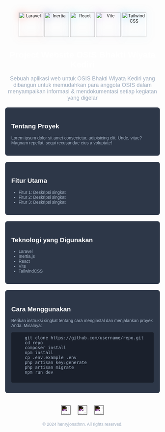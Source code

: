 <div align="center">
  <img src="https://laravel.com/img/logomark.min.svg" alt="Laravel" width="80" height="80" style="filter: drop-shadow(0 0 0.75rem rgba(244, 78, 59, 0.5));">
  <img src="https://inertiajs.com/previews/pingcrm.png" alt="Inertia" width="80" height="80" style="filter: drop-shadow(0 0 0.75rem rgba(71, 96, 196, 0.5));">
  <img src="https://upload.wikimedia.org/wikipedia/commons/a/a7/React-icon.svg" alt="React" width="80" height="80" style="filter: drop-shadow(0 0 0.75rem rgba(97, 219, 251, 0.5));">
  <img src="https://vitejs.dev/logo.svg" alt="Vite" width="80" height="80" style="filter: drop-shadow(0 0 0.75rem rgba(185, 119, 238, 0.5));">
  <img src="https://upload.wikimedia.org/wikipedia/commons/d/d5/Tailwind_CSS_Logo.svg" alt="TailwindCSS" width="80" height="80" style="filter: drop-shadow(0 0 0.75rem rgba(56, 189, 248, 0.5));">
</div>

<h1 align="center" style="color: #ffffff; font-family: 'Arial', sans-serif;">Project Website OSIS Bhakti Wiyata Kediri</h1>

<p align="center" style="color: #a0aec0; font-family: 'Arial', sans-serif; font-size: 18px;">
  Sebuah aplikasi web untuk OSIS Bhakti Wiyata Kediri yang dibangun untuk memudahkan para anggota OSIS dalam menyampaikan informasi & mendokumentasi setiap kegiatan yang digelar
</p>

<div style="background-color: #2d3748; border-radius: 8px; padding: 20px; margin: 20px 0;">
  <h2 style="color: #ffffff; font-family: 'Arial', sans-serif;">Tentang Proyek</h2>
  <p style="color: #a0aec0; font-family: 'Arial', sans-serif;">
      Lorem ipsum dolor sit amet consectetur, adipisicing elit. Unde, vitae? Magnam repellat, sequi recusandae eius a
    voluptate!
  </p>
</div>

<div style="background-color: #2d3748; border-radius: 8px; padding: 20px; margin: 20px 0;">
  <h2 style="color: #ffffff; font-family: 'Arial', sans-serif;">Fitur Utama</h2>
  <ul style="color: #a0aec0; font-family: 'Arial', sans-serif;">
    <li>Fitur 1: Deskripsi singkat</li>
    <li>Fitur 2: Deskripsi singkat</li>
    <li>Fitur 3: Deskripsi singkat</li>
  </ul>
</div>

<div style="background-color: #2d3748; border-radius: 8px; padding: 20px; margin: 20px 0;">
  <h2 style="color: #ffffff; font-family: 'Arial', sans-serif;">Teknologi yang Digunakan</h2>
  <ul style="color: #a0aec0; font-family: 'Arial', sans-serif;">
    <li>Laravel</li>
    <li>Inertia.js</li>
    <li>React</li>
    <li>Vite</li>
    <li>TailwindCSS</li>
  </ul>
</div>

<div style="background-color: #2d3748; border-radius: 8px; padding: 20px; margin: 20px 0;">
  <h2 style="color: #ffffff; font-family: 'Arial', sans-serif;">Cara Menggunakan</h2>
  <p style="color: #a0aec0; font-family: 'Arial', sans-serif;">
    Berikan instruksi singkat tentang cara menginstal dan menjalankan proyek Anda. Misalnya:
  </p>
  <pre style="background-color: #1a202c; border-radius: 4px; padding: 10px; color: #a0aec0;">
    git clone https://github.com/username/repo.git
    cd repo
    composer install
    npm install
    cp .env.example .env
    php artisan key:generate
    php artisan migrate
    npm run dev
  </pre>
</div>

<div align="center" style="margin-top: 40px;">
  <a href="https://instagram.com/yourusername" style="text-decoration: none; margin: 0 10px;">
    <img src="https://upload.wikimedia.org/wikipedia/commons/e/e7/Instagram_logo_2016.svg" alt="Instagram" width="30" height="30" style="filter: invert(100%);">
  </a>
  <a href="https://youtube.com/yourchannel" style="text-decoration: none; margin: 0 10px;">
    <img src="https://upload.wikimedia.org/wikipedia/commons/0/09/YouTube_full-color_icon_%282017%29.svg" alt="YouTube" width="30" height="30" style="filter: invert(100%);">
  </a>
  <a href="https://yourportfolio.com" style="text-decoration: none; margin: 0 10px;">
    <img src="https://upload.wikimedia.org/wikipedia/commons/3/3a/Book-icon-bible.png" alt="Portfolio" width="30" height="30" style="filter: invert(100%);">
  </a>
</div>

<p align="center" style="color: #a0aec0; font-family: 'Arial', sans-serif; margin-top: 20px;">
  © 2024 henryjonathnn. All rights reserved.
</p>
